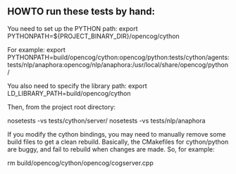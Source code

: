 
HOWTO run these tests by hand:
------------------------------

You need to set up the PYTHON path:
export PYTHONPATH=${PROJECT_BINARY_DIR}/opencog/cython

For example:
export PYTHONPATH=build/opencog/cython:opencog/python:tests/cython/agents:tests/nlp/anaphora:opencog/nlp/anaphora:/usr/local/share/opencog/python/

You also need to specify the library path:
export LD_LIBRARY_PATH=build/opencog/cython

Then, from the project root directory:

nosetests -vs tests/cython/server/
nosetests -vs tests/nlp/anaphora


If you modify the cython bindings, you may need to manually remove
some build files to get a clean rebuild.  Basically, the CMakefiles
for cython/python are buggy, and fail to rebuild when changes are made.
So, for example:

rm build/opencog/cython/opencog/cogserver.cpp
